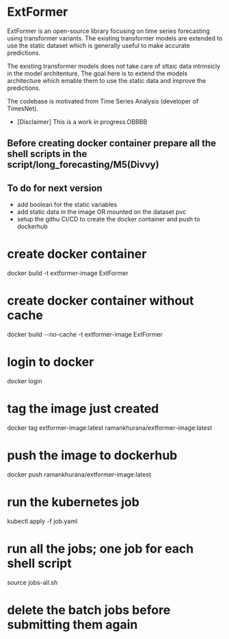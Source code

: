 # ExtFormer 
ExtFormer is an open-source library focusing on time series forecasting using transformer variants. The existing transformer models are extended to use the static dataset which is generally useful to make accurate predictions.


The existing transformer models does not take care of sttaic data intrinsicly in the model architenture. The goal here is to extend the models architecture which emable them to use the static data and improve the predictions.

The codebase is motivated from Time Series Analysis (developer of TimesNet).

- [Disclaimer] This is a work in progress.OBBBB




## Before creating docker container prepare all the shell scripts in the script/long_forecasting/M5(Divvy)

## To do for next version
- add boolean for the static variables
- add static data in the image OR mounted on the dataset pvc
- setup the githu CI/CD to create the docker container and push to dockerhub



# create docker container
docker build  -t extformer-image ExtFormer

# create docker container without cache
docker build  --no-cache -t extformer-image ExtFormer

# login to docker
docker login

# tag the image just created
docker tag extformer-image:latest ramankhurana/extformer-image:latest

# push the image to dockerhub
docker push ramankhurana/extformer-image:latest


# run the kubernetes job
kubectl apply -f job.yaml

# run all the jobs; one job for each shell script
source jobs-all.sh


#
# delete the batch jobs before submitting them again

